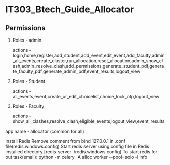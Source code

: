 # IT303_Btech_Guide_Allocator

## Permissions 

1. Roles - admin
   
   actions - login,home,register,add_student,add_event,edit_event,add_faculty,admin_all_events,create_cluster,run_allocation,reset_allocation,admin_show_clash,admin_resolve_clash,add_permissions,generate_student_pdf,generate_faculty_pdf,generate_admin_pdf,event_results,logout_view

3. Roles - Student
   
   actions - all_events,event,create_or_edit_choicelist,choice_lock_otp,logout_view

5. Roles - Faculty
   
   actions - show_all_clashes,resolve_clash,eligible_events,logout_view,event_results

app name - allocator (common for all)


Install Redis
   Remove comment from bind 127.0.0.1 in .conf file(redis.windows.config)
   Start redis server using config file in Redis installed directory [redis-server ./redis.windows.config]
   To start redis for out task(email): python -m celery -A alloc worker --pool=solo -l info
